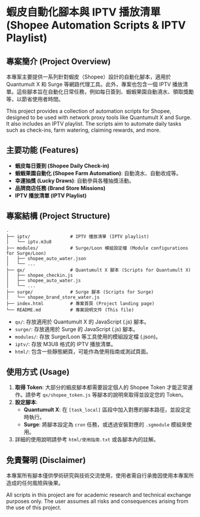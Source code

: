 # 蝦皮自動化腳本與 IPTV 播放清單 (Shopee Automation Scripts & IPTV Playlist)

## 專案簡介 (Project Overview)

本專案主要提供一系列針對蝦皮（Shopee）設計的自動化腳本，適用於 Quantumult X 和 Surge 等網路代理工具。此外，專案也包含一個 IPTV 播放清單。這些腳本旨在自動化日常任務，例如每日簽到、蝦蝦果園自動澆水、領取獎勵等，以節省使用者時間。

This project provides a collection of automation scripts for Shopee, designed to be used with network proxy tools like Quantumult X and Surge. It also includes an IPTV playlist. The scripts aim to automate daily tasks such as check-ins, farm watering, claiming rewards, and more.

## 主要功能 (Features)

- **蝦皮每日簽到 (Shopee Daily Check-in)**
- **蝦蝦果園自動化 (Shopee Farm Automation)**: 自動澆水、自動收成等。
- **幸運抽獎 (Lucky Draws)**: 自動參與各種抽獎活動。
- **品牌商店任務 (Brand Store Missions)**
- **IPTV 播放清單 (IPTV Playlist)**

## 專案結構 (Project Structure)

```
.
├── iptv/               # IPTV 播放清單 (IPTV playlist)
│   └── iptv.m3u8
├── modules/            # Surge/Loon 模組設定檔 (Module configurations for Surge/Loon)
│   ├── shopee_auto_water.json
│   └── ...
├── qx/                 # Quantumult X 腳本 (Scripts for Quantumult X)
│   ├── shopee_checkin.js
│   ├── shopee_auto_water.js
│   └── ...
├── surge/              # Surge 腳本 (Scripts for Surge)
│   └── shopee_brand_store_water.js
├── index.html          # 專案首頁 (Project landing page)
└── README.md           # 專案說明文件 (This file)
```

- `qx/`: 存放適用於 Quantumult X 的 JavaScript (.js) 腳本。
- `surge/`: 存放適用於 Surge 的 JavaScript (.js) 腳本。
- `modules/`: 存放 Surge/Loon 等工具使用的模組設定檔 (.json)。
- `iptv/`: 存放 M3U8 格式的 IPTV 播放清單。
- `html/`: 包含一些靜態網頁，可能作為使用指南或測試頁面。

## 使用方式 (Usage)

1.  **取得 Token**: 大部分的蝦皮腳本都需要設定個人的 Shopee Token 才能正常運作。請參考 `qx/shopee_token.js` 等腳本的說明來取得並設定您的 Token。
2.  **設定腳本**:
    - **Quantumult X**: 在 `[task_local]` 區段中加入對應的腳本路徑，並設定定時執行。
    - **Surge**: 將腳本設定為 `cron` 任務，或透過安裝對應的 `.sgmodule` 模組來使用。
3.  詳細的使用說明請參考 `html/使用指南.txt` 或各腳本內的註解。

## 免責聲明 (Disclaimer)

本專案所有腳本僅供學術研究與技術交流使用，使用者需自行承擔因使用本專案所造成的任何風險與後果。

All scripts in this project are for academic research and technical exchange purposes only. The user assumes all risks and consequences arising from the use of this project.